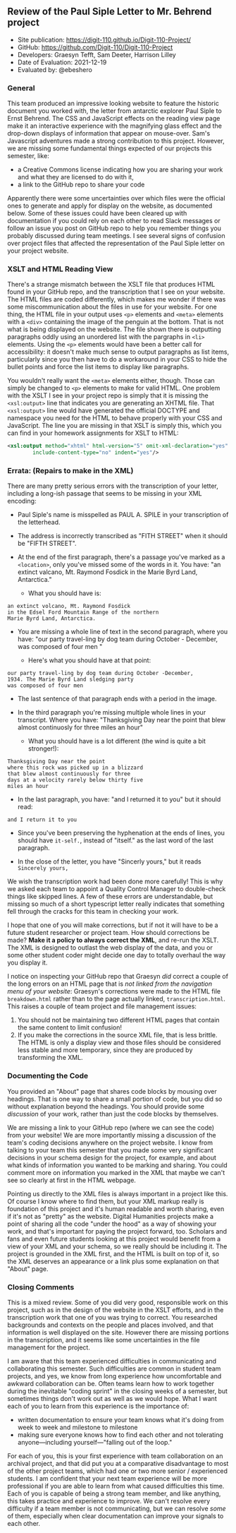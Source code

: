 ##  Review of the Paul Siple Letter to Mr. Behrend project

* Site publication: <https://digit-110.github.io/Digit-110-Project/>
* GitHub: <https://github.com/Digit-110/Digit-110-Project>
* Developers: Graesyn Tefft, Sam Deeter, Harrison Lilley
* Date of Evaluation: 2021-12-19
* Evaluated by: @ebeshero

### General  
This team produced an impressive looking website to feature the historic document you worked with, the letter from antarctic explorer Paul Siple to Ernst Behrend. The CSS and JavaScript effects on the reading view page make it an interactive experience with the magnifying glass effect and the drop-down displays of information that appear on mouse-over. Sam's Javascript adventures made a strong contribution to this project. However, we are missing some fundamental things expected of our projects this semester, like:
* a Creative Commons license indicating how you are sharing your work and what they are licensed to do with it,
* a link to the GitHub repo to share your code

Apparently there were some uncertainties over which files were the official ones to generate and apply for display on the website, as documented below. Some of these issues could have been cleared up with documentation if you could rely on each other to read Slack messages or follow an issue you post on GitHub repo to help you remember things you probably discussed during team meetings. I see several signs of confusion over project files that affected the representation of the Paul Siple letter on your project website. 

### XSLT and HTML Reading View
There's a strange mismatch between the XSLT file that produces HTML found in your GitHub repo, and the transcription that I see on your website. The HTML files are coded differently, which makes me wonder if there was some miscommunication about the files in use for your website. For one thing, the HTML file in your output uses `<p>` elements and `<meta>` elements with a `<div>` containing the image of the penguin at the bottom. That is not what is being displayed on the website. The file shown there is outputting paragraphs oddly using an unordered list with the pargraphs in `<li>` elements. Using the `<p>` elements would have been a better call for accessibility: it doesn't make much sense to output paragraphs as list items, particularly since you then have to do a workaround in your CSS to hide the bullet points and force the list items to display like paragraphs. 

You wouldn't really want the `<meta>` elements either, though. Those can simply be changed to `<p>` elements to make for valid HTML. One problem with the XSLT I see in your project repo is simply that it is missing the `<xsl:output>` line that indicates you are generating an XHTML file. That `<xsl:output>` line would have generated the official DOCTYPE and namespace you need for the HTML to behave properly with your CSS and JavaScript. The line you are missing in that XSLT is simply this, which you can find in your homework assignments for XSLT to HTML: 

```xml
<xsl:output method="xhtml" html-version="5" omit-xml-declaration="yes" 
        include-content-type="no" indent="yes"/>
```

### Errata: (Repairs to make in the XML)

There are many pretty serious errors with the transcription of your letter, including a long-ish passage that seems to be missing in your XML encoding:

* Paul Siple's name is misspelled as PAUL A. SPILE in your transcription of the letterhead. 
* The address is incorrectly transcribed as "FITH STREET" when it should be "FIFTH STREET".
* At the end of the first paragraph, there's a passage you've marked as a `<location>`, only you've missed some of the words in it. You have: "an extinct valcano, Mt. Raymond Fosdick in the Marie Byrd Land, Antarctica." 
   
    * What you should have is:

```
an extinct volcano, Mt. Raymond Fosdick
in the Edsel Ford Mountain Range of the northern 
Marie Byrd Land, Antarctica.
```
* You are missing a whole line of text in the second paragraph, where you have: 
"our party travel-ling by dog team during October - December, was composed of four men "

    * Here's what you should have at that point: 

```
our party travel-ling by dog team during October -December,
1934. The Marie Byrd Land sledging party
was composed of four men
```
* The last sentence of that paragraph ends with a period in the image.
* In the third paragraph you're missing multiple whole lines in your transcript. Where you have: 
"Thanksgiving Day near the point that blew almost continuosly
for three miles an hour"

    * What you should have is a lot different (the wind is quite a bit stronger!):

```
Thanksgiving Day near the point
where this rock was picked up in a blizzard
that blew almost continuously for three
days at a velocity rarely below thirty five
miles an hour
```
* In the last paragraph, you have: "and I returned it to you" but it should read:

```
and I return it to you
```

* Since you've been preserving the hyphenation at the ends of lines, you should have `it-self.`, instead of "itself." as the last word of the last paragraph.

* In the close of the letter, you have "Sincerly yours," but it reads `Sincerely yours,`

We wish the transcription work had been done more carefully! This is why we asked each team to appoint a Quality Control Manager to double-check things like skipped lines. A few of these errors are understandable, but missing so much of a short typescript letter really indicates that something fell through the cracks for this team in checking your work. 

I hope that one of you will make corrections, but if not it will have to be a future student researcher or project team. How should corrections be made? **Make it a policy to always correct the XML**, and re-run the XSLT. The XML is designed to outlast the web display of the data, and you or some other student coder might decide one day to totally overhaul the way you display it. 

I notice on inspecting your GitHub repo that Graesyn *did* correct a couple of the long errors on an HTML page that is *not linked from the navigation menu of your website*: Graesyn's corrections were made to the HTML file `breakdown.html` rather than to the page actually linked, `transcription.html`. This raises a couple of team project and file management issues:

1. You should not be maintaining two different HTML pages that contain the same content to limit confusion! 
2. If you make the corrections in the source XML file, that is less brittle. The HTML is only a display view and those files should be considered less stable and more temporary, since they are produced by transforming the XML. 

### Documenting the Code
You provided an "About" page that shares code blocks by mousing over headings. That is one way to share a small portion of code, but you did so without explanation beyond the headings. You should provide some *discussion* of your work, rather than just the code blocks by themselves. 

We are missing a link to your GitHub repo (where we can see the code) from your website! We are more importantly missing a discussion of the team's coding decisions anywhere on the project website. I know from talking to your team this semester that you made some very significant decisions in your schema design for the project, for example, and about what kinds of information you wanted to be marking and sharing. You could comment more on information you marked in the XML that maybe we can't see so clearly at first in the HTML webpage. 

Pointing us directly to the XML files is always important in a project like this. Of course I know where to find them, but your XML markup really is foundation of this project and it's human readable and worth sharing, even if it's not as "pretty" as the website. Digital Humanities projects make a point of sharing all the code "under the hood" as a way of showing your work, and that's important for paying the project forward, too. Scholars and fans and even future students looking at this project would benefit from a view of your XML and your schema, so we really should be including it. The project is grounded in the XML first, and the HTML is built on top of it, so the XML deserves an appearance or a link  plus some explanation on that "About" page. 

### Closing Comments
This is a mixed review. Some of you did very good, responsible work on this project, such as in the design of the website in the XSLT efforts, and in the transcription work that one of you was trying to correct. You researched backgrounds and contexts on the people and places involved, and that information is well displayed on the site. However there are missing portions in the transcription, and it seems like some uncertainties in the file management for the project.

I am aware that this team experienced difficulties in communicating and collaborating this semester. Such difficulties are common in student team projects, and yes, we know from long experience how uncomfortable and awkward collaboration can be. Often teams learn how to work together during the inevitable "coding sprint" in the closing weeks of a semester, but sometimes things don't work out as well as we would hope. What I want each of you to learn from this experience is the importance of:
* written documentation to ensure your team knows what it's doing from week to week and milestone to milestone
* making sure everyone knows how to find each other and not tolerating anyone—including yourself—"falling out of the loop."

For each of you, this is your first experience with team collaboration on an archival project, and that did put you at a comparative disadvantage to most of the other project teams, which had one or two more senior / experienced  students. I am confident that your next team experience will be more professional if you are able to learn from what caused difficulties this time. Each of you is capable of being a strong team member, and like anything, this takes practice and experience to improve. We can't resolve every difficulty if a team member is not communicating, but we can resolve *some* of them, especially when clear documentation can improve your signals to each other. 


